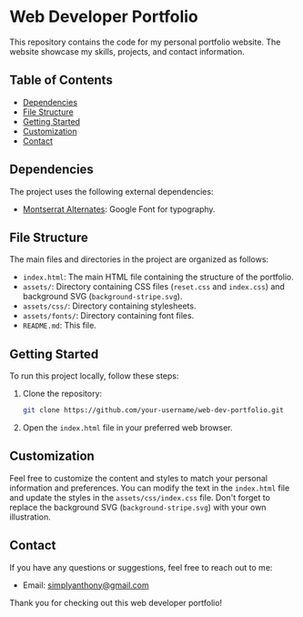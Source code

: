 # Web Developer Portfolio

This repository contains the code for my personal portfolio website. The website showcase my skills, projects, and contact information.

## Table of Contents

- [Dependencies](#dependencies)
- [File Structure](#file-structure)
- [Getting Started](#getting-started)
- [Customization](#customization)
- [Contact](#contact)

## Dependencies

The project uses the following external dependencies:

- [Montserrat Alternates](https://fonts.google.com/specimen/Montserrat+Alternates): Google Font for typography.

## File Structure

The main files and directories in the project are organized as follows:

- `index.html`: The main HTML file containing the structure of the portfolio.
- `assets/`: Directory containing CSS files (`reset.css` and `index.css`) and background SVG (`background-stripe.svg`).
- `assets/css/`: Directory containing stylesheets.
- `assets/fonts/`: Directory containing font files.
- `README.md`: This file.

## Getting Started

To run this project locally, follow these steps:

1. Clone the repository:

   ```bash
   git clone https://github.com/your-username/web-dev-portfolio.git
   ```

2. Open the `index.html` file in your preferred web browser.

## Customization

Feel free to customize the content and styles to match your personal information and preferences. You can modify the text in the `index.html` file and update the styles in the `assets/css/index.css` file. Don't forget to replace the background SVG (`background-stripe.svg`) with your own illustration.

## Contact

If you have any questions or suggestions, feel free to reach out to me:

- Email: [simplyanthony@gmail.com](mailto:simplyanthony@gmail.com)

Thank you for checking out this web developer portfolio!